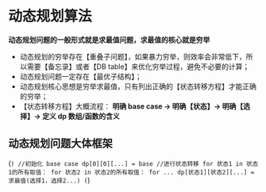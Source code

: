 #  动态规划算法
**动态规划问题的一般形式就是求最值问题，求最值的核心就是穷举**
- 动态规划的穷举存在【重叠子问题】，如果暴力穷举，则效率会非常低下，所以需要【备忘录】或者【DB table】来优化穷举过程，避免不必要的计算；
- 动态规划问题一定存在【最优子结构】；
- 动态规划核心思想是穷举求最值，只有列出正确的【状态转移方程】才能正确的穷举；
- 【状态转移方程】大概流程：
**明确 base case -> 明确【状态】-> 明确【选择】-> 定义 dp 数组/函数的含义**


## 动态规划问题大体框架
(```)
//初始化 base case
dp[0][0][...] = base
//进行状态转移
for 状态1 in 状态1的所有取值：
    for 状态2 in 状态2的所有取值：
        for ...
            dp[状态1][状态2][...] = 求最值(选择1，选择2...)
(```)
